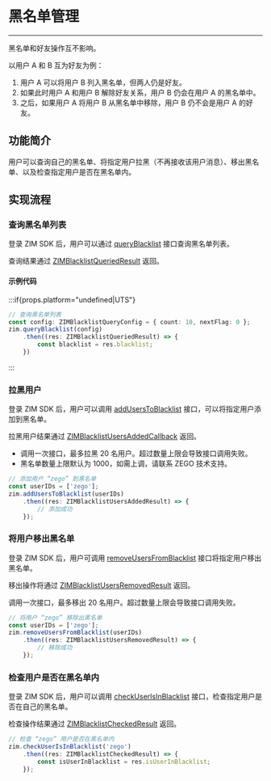 # 黑名单管理

- - -

<Note title="说明">

黑名单和好友操作互不影响。   

以用户 A 和 B 互为好友为例：

1. 用户 A 可以将用户 B 列入黑名单，但两人仍是好友。
2. 如果此时用户 A 和用户 B 解除好友关系，用户 B 仍会在用户 A 的黑名单中。
3. 之后，如果用户 A 将用户 B 从黑名单中移除，用户 B 仍不会是用户 A 的好友。
</Note>

## 功能简介

用户可以查询自己的黑名单、将指定用户拉黑（不再接收该用户消息）、移出黑名单、以及检查指定用户是否在黑名单内。

## 实现流程

### 查询黑名单列表

登录 ZIM SDK 后，用户可以通过 [queryBlacklist](https://doc-zh.zego.im/article/api?doc=zim_API~javascript_uni-app~class~ZIM#query-blacklist) 接口查询黑名单列表。

查询结果通过 [ZIMBlacklistQueriedResult](https://doc-zh.zego.im/article/api?doc=zim_API~javascript_uni-app~interface~ZIMBlacklistQueriedResult) 返回。

#### 示例代码

:::if{props.platform="undefined|UTS"}
```typescript title= "示例代码"
// 查询黑名单列表
const config: ZIMBlacklistQueryConfig = { count: 10, nextFlag: 0 };
zim.queryBlacklist(config)
    .then((res: ZIMBlacklistQueriedResult) => {
        const blacklist = res.blacklist;
    })
```
:::

### 拉黑用户

登录 ZIM SDK 后，用户可以调用 [addUsersToBlacklist](https://doc-zh.zego.im/article/api?doc=zim_API~javascript_uni-app~class~ZIM#add-users-to-blacklist) 接口，可以将指定用户添加到黑名单。

拉黑用户结果通过 [ZIMBlacklistUsersAddedCallback](https://doc-zh.zego.im/article/api?doc=zim_API~javascript_uni-app~interface~ZIMBlacklistUsersAddedResult) 返回。

<Warning title="注意">

- 调用一次接口，最多拉黑 20 名用户。超过数量上限会导致接口调用失败。
- 黑名单数量上限默认为 1000，如需上调，请联系 ZEGO 技术支持。
</Warning>

```typescript title= "示例代码"
// 添加用户 “zego” 到黑名单
const userIDs = ['zego'];
zim.addUsersToBlacklist(userIDs)
    .then((res: ZIMBlacklistUsersAddedResult) => {
        // 添加成功
    });
```

### 将用户移出黑名单

登录 ZIM SDK 后，用户可调用 [removeUsersFromBlacklist](https://doc-zh.zego.im/article/api?doc=zim_API~javascript_uni-app~class~ZIM#remove-users-from-blacklist) 接口将指定用户移出黑名单。

移出操作将通过 [ZIMBlacklistUsersRemovedResult](https://doc-zh.zego.im/article/api?doc=zim_API~javascript_uni-app~interface~ZIMBlacklistUsersRemovedResult) 返回。

<Warning title="注意">
调用一次接口，最多移出 20 名用户。超过数量上限会导致接口调用失败。
</Warning>


```typescript title= "示例代码"
// 将用户 “zego” 移除出黑名单
const userIDs = ['zego'];
zim.removeUsersFromBlacklist(userIDs)
    .then((res: ZIMBlacklistUsersRemovedResult) => {
        // 移除成功
    });
```

### 检查用户是否在黑名单内

登录 ZIM SDK 后，用户可以调用 [checkUserIsInBlacklist](https://doc-zh.zego.im/article/api?doc=zim_API~javascript_uni-app~class~ZIM#check-user-is-in-blacklist) 接口，检查指定用户是否在自己的黑名单。

检查操作结果通过 [ZIMBlacklistCheckedResult](https://doc-zh.zego.im/article/api?doc=zim_API~javascript_uni-app~interface~ZIMBlacklistCheckedResult) 返回。


```typescript title= "示例代码"
// 检查 “zego” 用户是否在黑名单内 
zim.checkUserIsInBlacklist('zego')
    .then((res: ZIMBlacklistCheckedResult) => {
        const isUserInBlacklist = res.isUserInBlacklist;
    });
```

<Content platform="UTS"/>